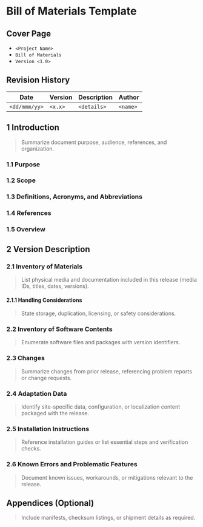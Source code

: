 # Bill of Materials Template


## Cover Page
- `<Project Name>`
- `Bill of Materials`
- `Version <1.0>`

## Revision History
| Date | Version | Description | Author |
| --- | --- | --- | --- |
| `<dd/mmm/yy>` | `<x.x>` | `<details>` | `<name>` |

## 1 Introduction
> Summarize document purpose, audience, references, and organization.

### 1.1 Purpose
### 1.2 Scope
### 1.3 Definitions, Acronyms, and Abbreviations
### 1.4 References
### 1.5 Overview

## 2 Version Description
### 2.1 Inventory of Materials
> List physical media and documentation included in this release (media IDs, titles, dates, versions).

#### 2.1.1 Handling Considerations
> State storage, duplication, licensing, or safety considerations.

### 2.2 Inventory of Software Contents
> Enumerate software files and packages with version identifiers.

### 2.3 Changes
> Summarize changes from prior release, referencing problem reports or change requests.

### 2.4 Adaptation Data
> Identify site-specific data, configuration, or localization content packaged with the release.

### 2.5 Installation Instructions
> Reference installation guides or list essential steps and verification checks.

### 2.6 Known Errors and Problematic Features
> Document known issues, workarounds, or mitigations relevant to the release.

## Appendices (Optional)
> Include manifests, checksum listings, or shipment details as required.
